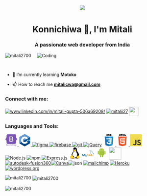 <h1 align="center">
<img width=2000 src= "https://thumbs.dreamstime.com/b/web-development-concept-person-using-laptop-computer-web-development-concept-person-using-laptop-computer-173653541.jpg">
</h1> 
<h1 align="center">Konnichiwa 👋, I'm Mitali</h1>
<h3 align="center">A passionate web developer from India</h3>
<img align="right" alt="Coding" width="400" src="https://res.cloudinary.com/practicaldev/image/fetch/s--2bZIjPGC -/c_limit%2Cf_auto%2Cfl_progressive%2Cq_66%2Cw_880/https://dev-to-uploads.s3.amazonaws.com/i/d4tvukbt5mra37cvwklk.gif">

<p align="left"> <img src="https://komarev.com/ghpvc/?username=mitali2700&label=Profile%20views&color=0e75b6&style=flat" alt="mitali2700" /> </p>

<p align="left"> <a href="https://twitter.com/" target="blank"><img src="https://img.shields.io/twitter/follow/?logo=twitter&style=for-the-badge" alt="" /></a> </p>

- 🌱 I’m currently learning **Motoko**

- 📫 How to reach me **mitalicwa@gmail.com**

<h3 align="left">Connect with me:</h3>
<p align="left">
<a href="https://www.linkedin.com/in/mitali-gupta-506a69208/" target="blank"><img align="center" src="https://raw.githubusercontent.com/rahuldkjain/github-profile-readme-generator/master/src/images/icons/Social/linked-in-alt.svg" alt="www.linkedin.com/in/mitali-gupta-506a69208/" height="30" width="40" /></a>
<a href="https://instagram.com/mitalii27" target="blank"><img align="center" src="https://raw.githubusercontent.com/rahuldkjain/github-profile-readme-generator/master/src/images/icons/Social/instagram.svg" alt="mitalii27" height="30" width="40" /></a>
<a href="https://replit.com/@MITALIGUPTA" target="blank"><img align= "center" src="https://user-images.githubusercontent.com/78539161/181254713-cd647b34-ecdc-45c9-81d5-05803a562e11.png"  height="30" width="30" /></a>
</p>





<h3 align="left">Languages and Tools:</h3>
<p align="left"> <a href="https://getbootstrap.com" target="_blank" rel="noreferrer"> <img src="https://raw.githubusercontent.com/devicons/devicon/master/icons/bootstrap/bootstrap-plain-wordmark.svg" alt="bootstrap" width="40" height="40"/> </a> <a href="https://www.w3schools.com/cpp/" target="_blank" rel="noreferrer"> <img src="https://raw.githubusercontent.com/devicons/devicon/master/icons/cplusplus/cplusplus-original.svg" alt="cplusplus" width="40" height="40"/> </a>  <a href="https://www.figma.com/" target="_blank" rel="noreferrer"> <img src="https://www.vectorlogo.zone/logos/figma/figma-icon.svg" alt="figma" width="40" height="40"/> </a> <a href="https://firebase.google.com/" target="_blank" rel="noreferrer"> <img src="https://www.vectorlogo.zone/logos/firebase/firebase-icon.svg" alt="firebase" width="40" height="40"/> </a> <a href="https://git-scm.com/" target="_blank" rel="noreferrer"> <img src="https://www.vectorlogo.zone/logos/git-scm/git-scm-icon.svg" alt="git" width="40" height="40"/> </a> 
  <a href="https://jquery.com/" target="_blank" rel="noreferrer"><img src="https://user-images.githubusercontent.com/78539161/179682340-fcb86e2b-bdbe-4c52-a827-a12e669a58a3.png" alt="jQuery" width="20" height="20"></a> 
<a href="https://www.w3schools.com/css/" target="_blank" rel="noreferrer"> <img src="https://raw.githubusercontent.com/devicons/devicon/master/icons/css3/css3-original-wordmark.svg" alt="css3" width="40" height="40"/> </a>
<a href="https://www.w3.org/html/" target="_blank" rel="noreferrer"> <img src="https://raw.githubusercontent.com/devicons/devicon/master/icons/html5/html5-original-wordmark.svg" alt="html5" width="40" height="40"/> </a> <a href="https://developer.mozilla.org/en-US/docs/Web/JavaScript" target="_blank" rel="noreferrer"> <img src="https://raw.githubusercontent.com/devicons/devicon/master/icons/javascript/javascript-original.svg" alt="javascript" width="40" height="40"/> </a>
<a href="https://nodejs.org/api/" target="_blank" rel="noreferrer"><img src="https://upload.wikimedia.org/wikipedia/commons/thumb/d/d9/Node.js_logo.svg/128px-Node.js_logo.svg.png" alt="Node.js" width="60"></a>
<a href="https://www.npmjs.com/" target="_blank" rel="noreferrer"><img src="https://user-images.githubusercontent.com/78539161/180617223-47849d60-5538-43b7-8474-77d9db58728b.png" alt="npm" width="40"></a>
<a href="https://expressjs.com/" target="_blank" rel="noreferrer"><img src="https://user-images.githubusercontent.com/78539161/180755429-687cd845-0559-4140-9069-4a453ac307b7.png" alt="Express.js" height="18"></a>
<a href="https://www.linux.org/" target="_blank" rel="noreferrer"> <img src="https://raw.githubusercontent.com/devicons/devicon/master/icons/linux/linux-original.svg" alt="linux" width="40" height="40"/> </a> 
  <a href="https://www.mysql.com/" target="_blank" rel="noreferrer"> <img src="https://raw.githubusercontent.com/devicons/devicon/master/icons/mysql/mysql-original-wordmark.svg" alt="mysql" width="40" height="40"/> </a>
<a href="https://developer.android.com/docs" target="_blank" rel="noreferrer"><img src="https://raw.githubusercontent.com/devicons/devicon/master/icons/android/android-original-wordmark.svg" alt="android" width="40" height="40" style="max-width: 100%;"></a>
<a href="https://hyper.is/" target="_blank" rel="noreferrer"><img src="https://user-images.githubusercontent.com/78539161/180262577-2538fca2-5701-4db4-a2fd-0871adc4af84.svg" width="40" height="40"></a>
<a href="https://www.autodesk.com/products/fusion-360/overview" target="_blank" rel="noreferrer"><img src="https://user-images.githubusercontent.com/78539161/179355291-0f7b3dae-ad47-4186-8371-f33ccdd192ff.svg" alt="autodesk-fusion360" width="40" height="40"></a><a href="https://www.canva.com/" target="_blank" rel="noreferrer"><img src="https://user-images.githubusercontent.com/78539161/179355900-a860afe3-ba63-4256-a7b4-760c0f416a7c.png" alt="Canva" width="40" height="40"></a><a><img src="https://user-images.githubusercontent.com/78539161/181601993-fd3ccb96-efe3-442b-94f4-49a72e37c521.png" alt="json" width="35"></a> <a href= "https://mailchimp.com/" target="_blank" rel="noreferrer"><img src="https://user-images.githubusercontent.com/78539161/184526403-99aff1c2-b247-48c7-812e-285d012aa03a.png" alt="mailchimp" height="40"></a>
  <a href="https://www.heroku.com/" target="_blank" rel="noreferrer"><img src="https://user-images.githubusercontent.com/78539161/184587332-c207b71c-0acc-4455-995d-3d9e34e2187f.png" alt="Heroku" width="40" height="40"></a>
<a href="" target="_blank" rel="noreferrer"><img src="https://user-images.githubusercontent.com/78539161/191458785-b3f513f0-89b0-4951-8c06-5ebd8a16e67d.png" alt="wordpress.org" width="40" ></a>
  
</p>



<p><img align="left" src="https://github-readme-stats.vercel.app/api/top-langs?username=Mitali2700&show_icons=true&locale=en&layout=compact" alt="mitali2700" /></p>
<p>&nbsp;<img align="center" src="https://github-readme-stats.vercel.app/api?username=Mitali2700&show_icons=true&locale=en" alt="mitali2700" /></p>
<p><img align="center" src="https://github-readme-streak-stats.herokuapp.com/?user=mitali2700&" alt="mitali2700" /></p>
